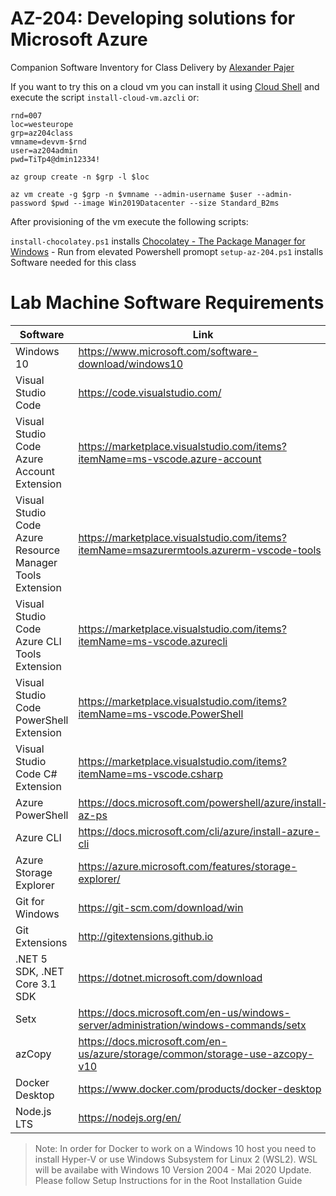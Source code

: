 # AZ-204: Developing solutions for Microsoft Azure

Companion Software Inventory for Class Delivery by [Alexander Pajer](https://www.integrations.at/kontakt.aspx)

If you want to try this on a cloud vm you can install it using [Cloud Shell](https://docs.microsoft.com/en-us/azure/cloud-shell/overview) and execute the script `install-cloud-vm.azcli` or:

```
rnd=007
loc=westeurope
grp=az204class
vmname=devvm-$rnd
user=az204admin
pwd=TiTp4@dmin12334!

az group create -n $grp -l $loc

az vm create -g $grp -n $vmname --admin-username $user --admin-password $pwd --image Win2019Datacenter --size Standard_B2ms
```

After provisioning of the vm execute the following scripts:

`install-chocolatey.ps1` installs [Chocolatey - The Package Manager for Windows](https://chocolatey.org/) - Run from elevated Powershell promopt
`setup-az-204.ps1` installs Software needed for this class

# Lab Machine Software Requirements

| Software                                                  | Link                                                                                    |
| --------------------------------------------------------- | --------------------------------------------------------------------------------------- |
| Windows 10                                                | https://www.microsoft.com/software-download/windows10                                   |
| Visual Studio Code                                        | https://code.visualstudio.com/                                                          |
| Visual Studio Code Azure Account Extension                | https://marketplace.visualstudio.com/items?itemName=ms-vscode.azure-account             |
| Visual Studio Code Azure Resource Manager Tools Extension | https://marketplace.visualstudio.com/items?itemName=msazurermtools.azurerm-vscode-tools |
| Visual Studio Code Azure CLI Tools Extension              | https://marketplace.visualstudio.com/items?itemName=ms-vscode.azurecli                  |
| Visual Studio Code PowerShell Extension                   | https://marketplace.visualstudio.com/items?itemName=ms-vscode.PowerShell                |
| Visual Studio Code C# Extension                           | https://marketplace.visualstudio.com/items?itemName=ms-vscode.csharp                    |
| Azure PowerShell                                          | https://docs.microsoft.com/powershell/azure/install-az-ps                               |
| Azure CLI                                                 | https://docs.microsoft.com/cli/azure/install-azure-cli                                  |
| Azure Storage Explorer                                    | https://azure.microsoft.com/features/storage-explorer/                                  |
| Git for Windows                                           | https://git-scm.com/download/win                                                        |
| Git Extensions                                            | http://gitextensions.github.io                                                          |
| .NET 5 SDK, .NET Core 3.1 SDK                             | https://dotnet.microsoft.com/download                                                   |
| Setx                                                      | https://docs.microsoft.com/en-us/windows-server/administration/windows-commands/setx    |
| azCopy                                                    | https://docs.microsoft.com/en-us/azure/storage/common/storage-use-azcopy-v10            |
| Docker Desktop                                            | https://www.docker.com/products/docker-desktop                                          |
| Node.js LTS                                               | https://nodejs.org/en/                                                                  |

> Note: In order for Docker to work on a Windows 10 host you need to install Hyper-V or use Windows Subsystem for Linux 2 (WSL2). WSL will be availabe with Windows 10 Version 2004 - Mai 2020 Update. Please follow Setup Instructions for in the Root Installation Guide
